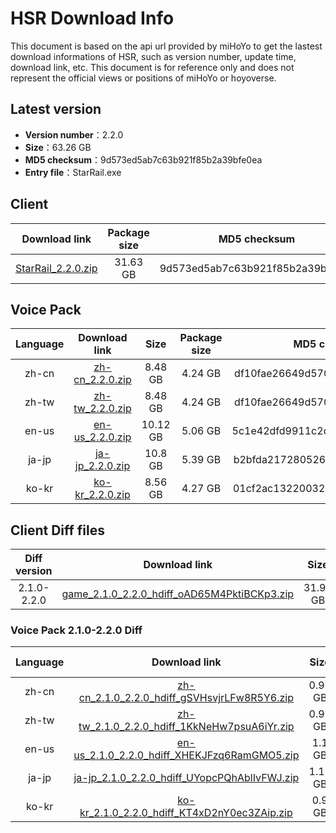 # HSR Download Info

This document is based on the api url provided by miHoYo to get the lastest download informations of HSR, such as version number, update time, download link, etc. This document is for reference only and does not represent the official views or positions of miHoYo or hoyoverse.

## Latest version

- **Version number**：2.2.0
- **Size**：63.26 GB
- **MD5 checksum**：9d573ed5ab7c63b921f85b2a39bfe0ea
- **Entry file**：StarRail.exe

## Client

| Download link | Package size | MD5 checksum |
| :---: | :---: | :---: |
| [StarRail_2.2.0.zip](https://autopatchos.starrails.com/client/download/20240425223839_3VWucOmMCTBJ9kl2/PC/StarRail_2.2.0.zip) | 31.63 GB | 9d573ed5ab7c63b921f85b2a39bfe0ea |

## Voice Pack

| Language | Download link | Size | Package size | MD5 checksum |
| :---: | :---: | :---: | :---: | :---: |
| zh-cn | [zh-cn_2.2.0.zip](https://autopatchos.starrails.com/client/download/20240425223839_3VWucOmMCTBJ9kl2/PC/Chinese.zip) | 8.48 GB | 4.24 GB | df10fae26649d570744d49f6e3d31a20 |
| zh-tw | [zh-tw_2.2.0.zip](https://autopatchos.starrails.com/client/download/20240425223839_3VWucOmMCTBJ9kl2/PC/Chinese.zip) | 8.48 GB | 4.24 GB | df10fae26649d570744d49f6e3d31a20 |
| en-us | [en-us_2.2.0.zip](https://autopatchos.starrails.com/client/download/20240425223839_3VWucOmMCTBJ9kl2/PC/English.zip) | 10.12 GB | 5.06 GB | 5c1e42dfd9911c2d45eb34d852a79919 |
| ja-jp | [ja-jp_2.2.0.zip](https://autopatchos.starrails.com/client/download/20240425223839_3VWucOmMCTBJ9kl2/PC/Japanese.zip) | 10.8 GB | 5.39 GB | b2bfda217280526652e04afb4253bcd0 |
| ko-kr | [ko-kr_2.2.0.zip](https://autopatchos.starrails.com/client/download/20240425223839_3VWucOmMCTBJ9kl2/PC/Korean.zip) | 8.56 GB | 4.27 GB | 01cf2ac132200323eeaa43d7be7c8456 |

## Client Diff files

| Diff version | Download link | Size | Package size | MD5 checksum |
| :---: | :---: | :---: | :---: | :---: |
| 2.1.0-2.2.0 | [game_2.1.0_2.2.0_hdiff_oAD65M4PktiBCKp3.zip](https://autopatchos.starrails.com/client/hkrpg_global/35/game_2.1.0_2.2.0_hdiff_oAD65M4PktiBCKp3.zip) | 31.95 GB | 15.06 GB | 68F29FF85ADFF63F6EB047B95F8C112D |

### Voice Pack  2.1.0-2.2.0 Diff

| Language | Download link | Size | Package size | MD5 checksum |
| :---: | :---: | :---: | :---: | :---: |
| zh-cn | [zh-cn_2.1.0_2.2.0_hdiff_gSVHsvjrLFw8R5Y6.zip](https://autopatchos.starrails.com/client/hkrpg_global/35/zh-cn_2.1.0_2.2.0_hdiff_gSVHsvjrLFw8R5Y6.zip) | 0.92 GB | 0.45 GB | 21E27164693B881FD249BE8C954C69DC |
| zh-tw | [zh-tw_2.1.0_2.2.0_hdiff_1KkNeHw7psuA6iYr.zip](https://autopatchos.starrails.com/client/hkrpg_global/35/zh-tw_2.1.0_2.2.0_hdiff_1KkNeHw7psuA6iYr.zip) | 0.92 GB | 0.45 GB | DF4B619F9578788CADFCB083451E58F2 |
| en-us | [en-us_2.1.0_2.2.0_hdiff_XHEKJFzq6RamGMO5.zip](https://autopatchos.starrails.com/client/hkrpg_global/35/en-us_2.1.0_2.2.0_hdiff_XHEKJFzq6RamGMO5.zip) | 1.1 GB | 0.55 GB | 3CE49160E26F71CCC973F69A24A39A9A |
| ja-jp | [ja-jp_2.1.0_2.2.0_hdiff_UYopcPQhAblIvFWJ.zip](https://autopatchos.starrails.com/client/hkrpg_global/35/ja-jp_2.1.0_2.2.0_hdiff_UYopcPQhAblIvFWJ.zip) | 1.15 GB | 0.57 GB | 58B3A46FAA2B17BD490C12241A1FFEBB |
| ko-kr | [ko-kr_2.1.0_2.2.0_hdiff_KT4xD2nY0ec3ZAip.zip](https://autopatchos.starrails.com/client/hkrpg_global/35/ko-kr_2.1.0_2.2.0_hdiff_KT4xD2nY0ec3ZAip.zip) | 0.9 GB | 0.45 GB | B43969A0902AE8724B3CFC819DFA1ACA |

